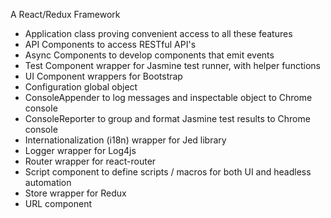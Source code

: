 A React/Redux Framework

* 	Application class proving convenient access to all these features
*	API Components to access RESTful API's
*	Async Components to develop components that emit events 
*	Test Component wrapper for Jasmine test runner, with helper functions
*	UI Component wrappers for Bootstrap
*	Configuration global object 
*	ConsoleAppender to log messages and inspectable object to Chrome console
* 	ConsoleReporter to group and format Jasmine test results to Chrome console
* 	Internationalization (i18n) wrapper for Jed library
*	Logger wrapper for Log4js
*	Router wrapper for react-router
*	Script component to define scripts / macros for both UI and headless automation
*	Store wrapper for Redux
*	URL component
